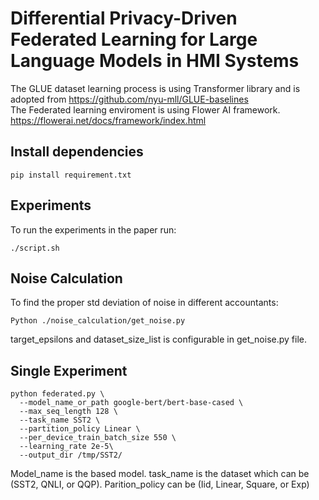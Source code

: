 # Differential Privacy-Driven Federated Learning for Large Language Models in HMI Systems

The GLUE dataset learning process is using Transformer library and is adopted from https://github.com/nyu-mll/GLUE-baselines <br>
The Federated learning enviroment is using Flower AI framework. https://flowerai.net/docs/framework/index.html

## Install dependencies
```
pip install requirement.txt
```
## Experiments
To run the experiments in the paper run:
```
./script.sh
```
## Noise Calculation
To find the proper std deviation of noise in different accountants:
```
Python ./noise_calculation/get_noise.py
```
target_epsilons and dataset_size_list is configurable in get_noise.py file.

## Single Experiment
```
python federated.py \
  --model_name_or_path google-bert/bert-base-cased \
  --max_seq_length 128 \
  --task_name SST2 \
  --partition_policy Linear \
  --per_device_train_batch_size 550 \
  --learning_rate 2e-5\
  --output_dir /tmp/SST2/
```
Model_name is the based model. 
task_name is the dataset which can be (SST2, QNLI, or QQP).
Parition_policy can be (Iid, Linear, Square, or Exp)

